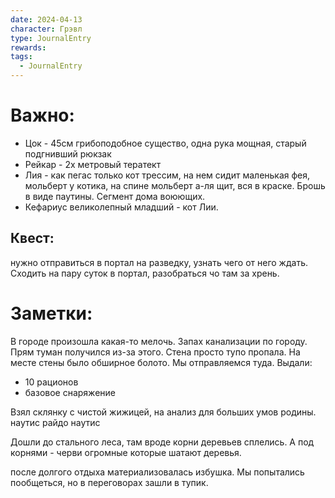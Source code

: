 ```yaml
---
date: 2024-04-13
character: Грэвл
type: JournalEntry
rewards: 
tags:
  - JournalEntry
---
```

# Важно:
-  Цок - 45см грибоподобное существо, одна рука мощная, старый подгнивший рюкзак
-  Рейкар - 2х метровый тератект
- Лия - как пегас только кот трессим, на нем сидит маленькая фея, мольберт у котика, на спине мольберт а-ля щит, вся в краске. Брошь в виде паутины. Сегмент дома воюющих.
- Кефариус великолепный младший - кот Лии.
## Квест:
нужно отправиться в портал на разведку, узнать чего от него ждать. Сходить на пару суток в портал, разобраться чо там за хрень.

# Заметки:
В городе произошла какая-то мелочь. Запах канализации по городу. Прям туман получился из-за этого. Стена просто тупо пропала. На месте стены было обширное болото. Мы отправляемся туда.
Выдали:
- 10 рационов
- базовое снаряжение

Взял склянку с чистой жижицей, на анализ для больших умов родины.
наутис райдо наутис

Дошли до стального леса, там вроде корни деревьев сплелись. А под корнями - черви огромные которые шатают деревья.

после долгого отдыха материализовалась избушка. Мы попытались пообщеться, но в переговорах зашли в тупик.